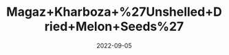 ---
title: 'Magaz+Kharboza+%27Unshelled+Dried+Melon+Seeds%27'
date: '2022-09-05' 
metatag: '' 
inventory: '0' 
draft: false 
# meta description 
shortDescripton: ''
description: 'Dry+Fruit'
longdescription: ''
featured: True
# product Price
price: '30.0'
# Product Short Description
shortDescription: ''
productID: 'A6737EA3-072D-ED11-9968-005056B3A416'
type: 'products'
category: 'Dry+Fruit' 
thumnailproduct: 'https://aminsaddiquidawakhana.eralive.net/images/products/A6737EA3-072D-ED11-9968-005056B3A4161.png' 
images:
  - image: 'images/products/A6737EA3-072D-ED11-9968-005056B3A4161.png'  
Variants:
---